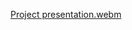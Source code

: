 [Project presentation.webm](https://github.com/Prashant-ksy/codefest_techteam_2ndyear_assignment/assets/122719650/74caa423-2a51-4072-80a3-127450d082c0)
